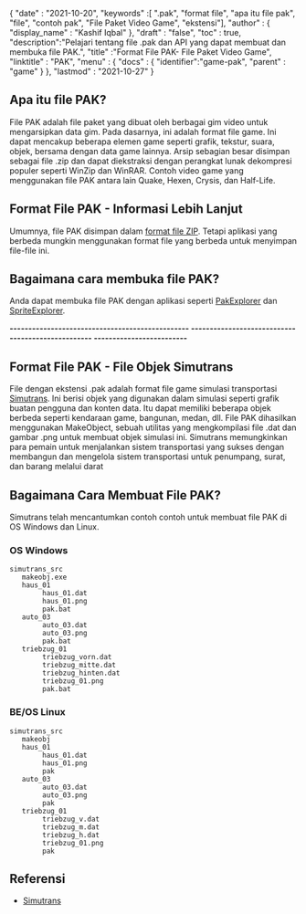 {
  "date" : "2021-10-20",
  "keywords" :[ ".pak", "format file", "apa itu file pak", "file", "contoh pak", "File Paket Video Game", "ekstensi"],
  "author" : {
    "display_name" : "Kashif Iqbal"
},
  "draft" : "false",
  "toc" : true,
  "description":"Pelajari tentang file .pak dan API yang dapat membuat dan membuka file PAK.",
  "title" :"Format File PAK- File Paket Video Game",
  "linktitle" : "PAK",
  "menu" : {
    "docs" : {
      "identifier":"game-pak",
      "parent" : "game"
}
},
  "lastmod" : "2021-10-27"
}

## Apa itu file PAK?

File PAK adalah file paket yang dibuat oleh berbagai gim video untuk mengarsipkan data gim. Pada dasarnya, ini adalah format file game. Ini dapat mencakup beberapa elemen game seperti grafik, tekstur, suara, objek, bersama dengan data game lainnya. Arsip sebagian besar disimpan sebagai file .zip dan dapat diekstraksi dengan perangkat lunak dekompresi populer seperti WinZip dan WinRAR. Contoh video game yang menggunakan file PAK antara lain Quake, Hexen, Crysis, dan Half-Life.

## Format File PAK - Informasi Lebih Lanjut

Umumnya, file PAK disimpan dalam [format file ZIP](/id/compression/zip/). Tetapi aplikasi yang berbeda mungkin menggunakan format file yang berbeda untuk menyimpan file-file ini.


## Bagaimana cara membuka file PAK?

Anda dapat membuka file PAK dengan aplikasi seperti [PakExplorer](https://www.quaketerminus.com/tools.shtml) dan [SpriteExplorer](http://www.slackiller.com/hlprograms.htm).

**------------------------------------------------ -------------------------------------------------- -------------------------**

## Format File PAK - File Objek Simutrans

File dengan ekstensi .pak adalah format file game simulasi transportasi [Simutrans](https://www.simutrans.com/en/). Ini berisi objek yang digunakan dalam simulasi seperti grafik buatan pengguna dan konten data. Itu dapat memiliki beberapa objek berbeda seperti kendaraan game, bangunan, medan, dll. File PAK dihasilkan menggunakan MakeObject, sebuah utilitas yang mengkompilasi file .dat dan gambar .png untuk membuat objek simulasi ini. Simutrans memungkinkan para pemain untuk menjalankan sistem transportasi yang sukses dengan membangun dan mengelola sistem transportasi untuk penumpang, surat, dan barang melalui darat

## Bagaimana Cara Membuat File PAK?

Simutrans telah mencantumkan contoh contoh untuk membuat file PAK di OS Windows dan Linux.

### OS Windows

```
simutrans_src
   makeobj.exe
   haus_01
        haus_01.dat
        haus_01.png
        pak.bat
   auto_03
        auto_03.dat
        auto_03.png
        pak.bat
   triebzug_01
        triebzug_vorn.dat
        triebzug_mitte.dat
        triebzug_hinten.dat
        triebzug_01.png
        pak.bat
```
### BE/OS Linux

```
simutrans_src
   makeobj
   haus_01
        haus_01.dat
        haus_01.png
        pak
   auto_03
        auto_03.dat
        auto_03.png
        pak
   triebzug_01
        triebzug_v.dat
        triebzug_m.dat
        triebzug_h.dat
        triebzug_01.png
        pak
```

## Referensi

* [Simutrans](https://en.wikipedia.org/wiki/Simutrans)

